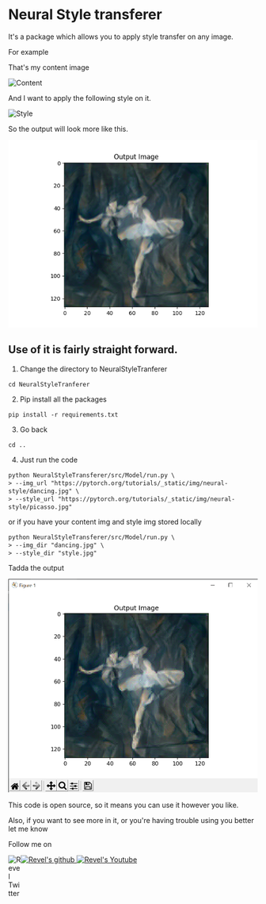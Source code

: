 # Neural Style transferer
It's a package which allows you to apply style transfer on any image.

For example

That's my content image

<img alt="Content" src="https://pytorch.org/tutorials/_static/img/neural-style/dancing.jpg">

And I want to apply the following style on it.

<img alt="Style" src="https://pytorch.org/tutorials/_static/img/neural-style/picasso.jpg">

So the output will look more like this.

![Output](Example/Output.png)

## Use of it is fairly straight forward.
1. Change the directory to NeuralStyleTranferer

```commandline
cd NeuralStyleTranferer
```

2. Pip install all the packages

```commandline
pip install -r requirements.txt
```

3. Go back

```commandline
cd ..
```

4. Just run the code

```commandline
python NeuralStyleTransferer/src/Model/run.py \
> --img_url "https://pytorch.org/tutorials/_static/img/neural-style/dancing.jpg" \
> --style_url "https://pytorch.org/tutorials/_static/img/neural-style/picasso.jpg"
```
or if you have your content img and style img stored locally
```commandline
python NeuralStyleTransferer/src/Model/run.py \
> --img_dir "dancing.jpg" \
> --style_dir "style.jpg"
```

Tadda the output

![Ouput](Example/Output_.png)

This code is open source, so it means you can use it however you like.

Also, if you want to see more in it, or you're having trouble using you better let me know

Follow me on

<a href ="https://twitter.com/alihassanrevel">
    <img align="left" alt="Revel Twitter" width="25px" src="https://pbs.twimg.com/profile_images/1488548719062654976/u6qfBBkF_400x400.jpg">
</a>
<a href="https://github.com/alihassanrevel">
    <img alt="Revel's github" width="25px" src="https://github.githubassets.com/images/modules/logos_page/GitHub-Mark.png">
</a>
<a href="https://www.youtube.com/channel/UCqRlg2jIdAhlUkU8GSZ0ixg">
    <img alt="Revel's Youtube" width="110" src="https://www.gstatic.com/youtube/img/branding/youtubelogo/svg/youtubelogo.svg">
</a>